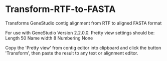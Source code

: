 # Transform-RTF-to-FASTA
Transforms GeneStudio contig alignment from RTF to aligned FASTA format  

For use with GeneStudio Version 2.2.0.0. 
Pretty view settings should be:
Length 50
Name width 8
Numbering None

Copy the 'Pretty view' from contig editor into clipboard and click the button 'Transform', then paste the result to any text or alignment editor.
